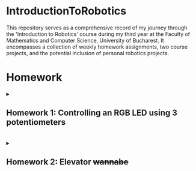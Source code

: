 # IntroductionToRobotics

This repository serves as a comprehensive record of my journey through the 'Introduction to Robotics' course during my third year at the Faculty of Mathematics and Computer Science, University of Bucharest. It encompasses a collection of weekly homework assignments, two course projects, and the potential inclusion of personal robotics projects.

# Homework

<details>
  <summary>
      <h2>Homework 1: Controlling an RGB LED using 3 potentiometers</h2>
  </summary>
  <br>
  
  ### Task:
  #### Use a separate potentiometer for controlling each color of the RGB LED: Red,Green, and Blue. This control must leverage digital electronics. Specifically, you need to read the potentiometer’s value with Arduino and then write a mapped value to the LED pins.

 <details>
   <summary>
     <h3>Parts used:
   </summary>
    -Arduino UNO board <br>
    -Breadboard <br>
    -1 RGB LED <br>
    -3 Potentiometers <br>
    -3 220Ω Resistors <br>
    -Wires as needed <br>
   
 </details>

  ### [Code](https://github.com/StefSimi/IntroductionToRobotics/blob/main/HW1_RGB.ino)
  ### [Video Showcase](https://www.youtube.com/shorts/qgwaxqFKWgs)

  
  ### Fritzing Schematic:
  ### ![Fritzing schematic](https://github.com/StefSimi/IntroductionToRobotics/assets/98825330/15ec6250-83c8-41b5-8002-4444f1e41fcb)

  ### Real-life setup:
  ### ![Setup](https://github.com/StefSimi/IntroductionToRobotics/assets/98825330/e38f9298-f36c-462c-ab02-1cd9aef39add)
</details>
<br>
<details>
  <summary>
        <h2>Homework 2: Elevator <s>wannabe</s></h2>
  </summary>
  <br>
  
  ### Task:
  #### Design a control system that simulates a 3-floor elevator using the Arduino platform:
  <br>
  -<b>LED Indicators</b>: Each of the 3 LEDs should represent one of the 3 floors. The LED corresponding to the current floor should light up.  Additionally, another LED should represent the elevator’s operational state.  It should blink when the elevator is moving and remain static when stationary;<br>
  -<b>Buttons</b>: Implement 3 buttons that represent the call buttons from the 3 floors. When pressed, the elevator should simulate movement towardsthe floor after a short interval (2-3 seconds);<br>
  -<b>Buzzer</b>: The buzzer should sound briefly during the following scenarios:<br>1. Elevator arriving at the desired floor (something resembling a ”cling”); <br>2. Elevator doors closing and movement;<br>
  -<b>State Change & Timers</b>:If the elevator is already at the desired floor, pressing the button for that floor should have no effect. Otherwise, after a button press, the elevator should "wait for the doors to close" and then "move" to the corresponding floor. If  the  elevator  is  in  movement, it should either do nothing or it should stack its decision (get to the first programmed floor, open the doors, wait, close them and then go to thenext desired floor).<br>
  -<b>Debounce</b>:Remember to implement debounce for the buttons to avoidunintentional repeated button presses.

  #### Personal comments:
  Besides the required tasks, I implemented the code in such a way so that it supports any number of buttons (the circuit I made has 5), I added fancy sounds for door closing and opening, as well as elevator music.<br>
  Additionally, when the elevator receives an input, and then receives another that would take it to a floor that is closer to the elevator than the initial input (but maintains the same direction of movement), it will go to the second input first, and then go to the floor with the initial one. This is demonstrated in the video showcase;

  <details>
   <summary>
     <h3>Parts used:
   </summary>
    -Arduino UNO board <br>
    -2 Breadboards <br>
    -6 LEDs <br>
    -6 220Ω Resistors <br>
    -1 Active buzzer <br>
    -1 100Ω resistors <br>
    -3 Buttons <br>
    -Wires as needed <br>
 </details>


       
  ### [Code](https://github.com/StefSimi/IntroductionToRobotics/blob/main/HW2_Elevator.ino)
  ### [Video](https://www.youtube.com/watch?v=B9fQ2LgqtxA)

  
  ### Fritzing Schematic:
  ### ![Fritzing_schematic](https://github.com/StefSimi/IntroductionToRobotics/assets/98825330/903cf807-3c90-4ee5-84ae-f3ab0057d209)

  ### Real-life setup:
  ### ![Setup](https://github.com/StefSimi/IntroductionToRobotics/assets/98825330/43a87237-4806-4fee-b743-656864f8df84)
</details>


